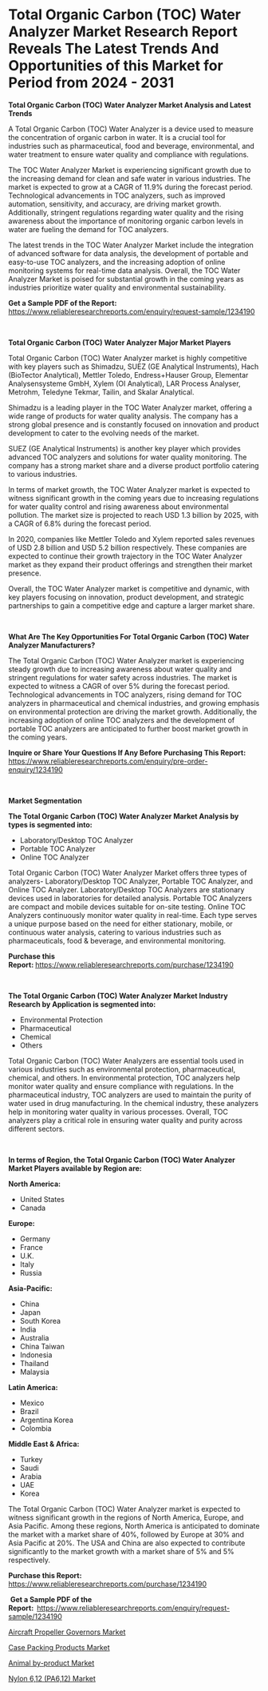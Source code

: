 <p><h1>Total Organic Carbon (TOC) Water Analyzer Market Research Report Reveals The Latest Trends And Opportunities of this Market for Period from 2024 - 2031</h1></p><p><strong>Total Organic Carbon (TOC) Water Analyzer Market Analysis and Latest Trends</strong></p>
<p><p>A Total Organic Carbon (TOC) Water Analyzer is a device used to measure the concentration of organic carbon in water. It is a crucial tool for industries such as pharmaceutical, food and beverage, environmental, and water treatment to ensure water quality and compliance with regulations.</p><p>The TOC Water Analyzer Market is experiencing significant growth due to the increasing demand for clean and safe water in various industries. The market is expected to grow at a CAGR of 11.9% during the forecast period. Technological advancements in TOC analyzers, such as improved automation, sensitivity, and accuracy, are driving market growth. Additionally, stringent regulations regarding water quality and the rising awareness about the importance of monitoring organic carbon levels in water are fueling the demand for TOC analyzers.</p><p>The latest trends in the TOC Water Analyzer Market include the integration of advanced software for data analysis, the development of portable and easy-to-use TOC analyzers, and the increasing adoption of online monitoring systems for real-time data analysis. Overall, the TOC Water Analyzer Market is poised for substantial growth in the coming years as industries prioritize water quality and environmental sustainability.</p></p>
<p><strong>Get a Sample PDF of the Report:&nbsp;</strong> <a href="https://www.reliableresearchreports.com/enquiry/request-sample/1234190">https://www.reliableresearchreports.com/enquiry/request-sample/1234190</a></p>
<p>&nbsp;</p>
<p><strong>Total Organic Carbon (TOC) Water Analyzer Major Market Players</strong></p>
<p><p>Total Organic Carbon (TOC) Water Analyzer market is highly competitive with key players such as Shimadzu, SUEZ (GE Analytical Instruments), Hach (BioTector Analytical), Mettler Toledo, Endress+Hauser Group, Elementar Analysensysteme GmbH, Xylem (OI Analytical), LAR Process Analyser, Metrohm, Teledyne Tekmar, Tailin, and Skalar Analytical.</p><p>Shimadzu is a leading player in the TOC Water Analyzer market, offering a wide range of products for water quality analysis. The company has a strong global presence and is constantly focused on innovation and product development to cater to the evolving needs of the market.</p><p>SUEZ (GE Analytical Instruments) is another key player which provides advanced TOC analyzers and solutions for water quality monitoring. The company has a strong market share and a diverse product portfolio catering to various industries.</p><p>In terms of market growth, the TOC Water Analyzer market is expected to witness significant growth in the coming years due to increasing regulations for water quality control and rising awareness about environmental pollution. The market size is projected to reach USD 1.3 billion by 2025, with a CAGR of 6.8% during the forecast period.</p><p>In 2020, companies like Mettler Toledo and Xylem reported sales revenues of USD 2.8 billion and USD 5.2 billion respectively. These companies are expected to continue their growth trajectory in the TOC Water Analyzer market as they expand their product offerings and strengthen their market presence.</p><p>Overall, the TOC Water Analyzer market is competitive and dynamic, with key players focusing on innovation, product development, and strategic partnerships to gain a competitive edge and capture a larger market share.</p></p>
<p>&nbsp;</p>
<p><strong>What Are The Key Opportunities For Total Organic Carbon (TOC) Water Analyzer Manufacturers?</strong></p>
<p><p>The Total Organic Carbon (TOC) Water Analyzer market is experiencing steady growth due to increasing awareness about water quality and stringent regulations for water safety across industries. The market is expected to witness a CAGR of over 5% during the forecast period. Technological advancements in TOC analyzers, rising demand for TOC analyzers in pharmaceutical and chemical industries, and growing emphasis on environmental protection are driving the market growth. Additionally, the increasing adoption of online TOC analyzers and the development of portable TOC analyzers are anticipated to further boost market growth in the coming years.</p></p>
<p><strong>Inquire or Share Your Questions If Any Before Purchasing This Report:</strong> <a href="https://www.reliableresearchreports.com/enquiry/pre-order-enquiry/1234190">https://www.reliableresearchreports.com/enquiry/pre-order-enquiry/1234190</a></p>
<p>&nbsp;</p>
<p><strong>Market Segmentation</strong></p>
<p><strong>The Total Organic Carbon (TOC) Water Analyzer Market Analysis by types is segmented into:</strong></p>
<p><ul><li>Laboratory/Desktop TOC Analyzer</li><li>Portable TOC Analyzer</li><li>Online TOC Analyzer</li></ul></p>
<p><p>Total Organic Carbon (TOC) Water Analyzer Market offers three types of analyzers- Laboratory/Desktop TOC Analyzer, Portable TOC Analyzer, and Online TOC Analyzer. Laboratory/Desktop TOC Analyzers are stationary devices used in laboratories for detailed analysis. Portable TOC Analyzers are compact and mobile devices suitable for on-site testing. Online TOC Analyzers continuously monitor water quality in real-time. Each type serves a unique purpose based on the need for either stationary, mobile, or continuous water analysis, catering to various industries such as pharmaceuticals, food & beverage, and environmental monitoring.</p></p>
<p><strong>Purchase this Report:&nbsp;</strong><a href="https://www.reliableresearchreports.com/purchase/1234190">https://www.reliableresearchreports.com/purchase/1234190</a></p>
<p>&nbsp;</p>
<p><strong>The Total Organic Carbon (TOC) Water Analyzer Market Industry Research by Application is segmented into:</strong></p>
<p><ul><li>Environmental Protection</li><li>Pharmaceutical</li><li>Chemical</li><li>Others</li></ul></p>
<p><p>Total Organic Carbon (TOC) Water Analyzers are essential tools used in various industries such as environmental protection, pharmaceutical, chemical, and others. In environmental protection, TOC analyzers help monitor water quality and ensure compliance with regulations. In the pharmaceutical industry, TOC analyzers are used to maintain the purity of water used in drug manufacturing. In the chemical industry, these analyzers help in monitoring water quality in various processes. Overall, TOC analyzers play a critical role in ensuring water quality and purity across different sectors.</p></p>
<p>&nbsp;</p>
<p><strong>In terms of Region, the Total Organic Carbon (TOC) Water Analyzer Market Players available by Region are:</strong></p>
<p>
    <p> <strong> North America: </strong>
        <ul>
            <li>United States</li>
            <li>Canada</li>
        </ul>
        </p> 
    <p> <strong> Europe: </strong>
        <ul>
            <li>Germany</li>
            <li>France</li>
            <li>U.K.</li>
            <li>Italy</li>
            <li>Russia</li>
        </ul>
        </p> 
    <p> <strong> Asia-Pacific: </strong>
        <ul>
            <li>China</li>
            <li>Japan</li>
            <li>South Korea</li>
            <li>India</li>
            <li>Australia</li>
            <li>China Taiwan</li>
            <li>Indonesia</li>
            <li>Thailand</li>
            <li>Malaysia</li>
        </ul>
        </p> 
    <p> <strong> Latin America: </strong>
        <ul>
            <li>Mexico</li>
            <li>Brazil</li>
            <li>Argentina Korea</li>
            <li>Colombia</li>
        </ul>
        </p> 
    <p> <strong> Middle East & Africa: </strong>
        <ul>
            <li>Turkey</li>
            <li>Saudi</li>
            <li>Arabia</li>
            <li>UAE</li>
            <li>Korea</li>
        </ul>
    </p>
    </p>
<p><p>The Total Organic Carbon (TOC) Water Analyzer market is expected to witness significant growth in the regions of North America, Europe, and Asia Pacific. Among these regions, North America is anticipated to dominate the market with a market share of 40%, followed by Europe at 30% and Asia Pacific at 20%. The USA and China are also expected to contribute significantly to the market growth with a market share of 5% and 5% respectively.</p></p>
<p><strong>Purchase this Report: </strong><a href="https://www.reliableresearchreports.com/purchase/1234190">https://www.reliableresearchreports.com/purchase/1234190</a></p>
<p>&nbsp;<strong>Get a Sample PDF of the Report:&nbsp;&nbsp;</strong><a href="https://www.reliableresearchreports.com/enquiry/request-sample/1234190">https://www.reliableresearchreports.com/enquiry/request-sample/1234190</a></p>
<p><strong></strong></p>
<p><p><a href="https://github.com/eeaveuhhh/Market-Research-Report-List-1/blob/main/aircraft-propeller-governors-market.md">Aircraft Propeller Governors Market</a></p><p><a href="https://github.com/khayangel/Market-Research-Report-List-2/blob/main/case-packing-products-market.md">Case Packing Products Market</a></p><p><a href="https://github.com/YashRP12/Market-Research-Report-List-3/blob/main/animal-by-product-market.md">Animal by-product Market</a></p><p><a href="https://github.com/brentleyjimmiealvaradoz4l1rea/Market-Research-Report-List-1/blob/main/nylon-612-pa612-market.md">Nylon 6,12 (PA6,12) Market</a></p></p>